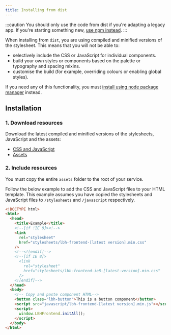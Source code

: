 ```yaml
---
title: Installing from dist
---
```


:::caution
You should only use the code from dist if you're adapting a legacy app. If you're starting something new, [use npm instead](/developing/installing-from-npm).
:::

When installing from `dist`, you are using compiled and minified versions of the
stylesheet. This means that you will not be able to:

- selectively include the CSS or JavaScript for individual components.
- build your own styles or components based on the palette or typography and
  spacing mixins.
- customise the build (for example, overriding colours or enabling global
  styles).

If you need any of this functionality, you must [install using node package manager](https://design-system.hackney.gov.uk/developing/installing-from-npm) instead.

## Installation

### 1. Download resources

Download the latest compiled and minified versions of the stylesheets,
JavaScript and the assets:

- [CSS and JavaScript](https://github.com/LBHackney-IT/lbh-frontend/tree/master/dist)
- [Assets](https://github.com/LBHackney-IT/lbh-frontend/tree/master/dist/assets)

### 2. Include resources

You must copy the entire `assets` folder to the root of your service.

Follow the below example to add the CSS and JavaScript files to your HTML template. This example assumes you have copied the stylesheets and JavaScript files to `/stylesheets` and `/javascript` respectively.

```html
<!DOCTYPE html>
<html>
  <head>
    <title>Example</title>
    <!--[if !IE 8]><!-->
    <link
      rel="stylesheet"
      href="stylesheets/lbh-frontend-[latest version].min.css"
    />
    <!--<![endif]-->
    <!--[if IE 8]>
      <link
        rel="stylesheet"
        href="stylesheets/lbh-frontend-ie8-[latest-version].min.css"
      />
    <![endif]-->
  </head>
  <body>
    <!-- Copy and paste component HTML-->
    <button class="lbh-button">This is a button component</button>
    <script src="javascript/lbh-frontend-[latest version].min.js"></script>
    <script>
      window.LBHFrontend.initAll();
    </script>
  </body>
</html>
```
